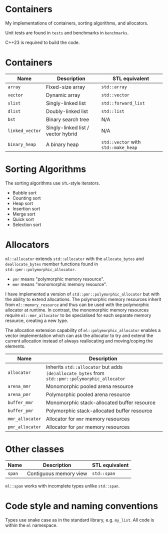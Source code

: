 # Containers

My implementations of containers, sorting algorithms, and allocators.

Unit tests are found in `tests` and benchmarks in `benchmarks`.

C++23 is required to build the code.

# Containers

| Name | Description | STL equivalent |
|------|-------------| ----------------|
| `array` | Fixed-size array | `std::array` |
| `vector` | Dynamic array | `std::vector` |
| `slist` | Singly-linked list | `std::forward_list` |
| `dlist` | Doubly-linked list | `std::list` |
| `bst` | Binary search tree | N/A |
| `linked_vector` | Singly-linked list / vector hybrid | N/A |
| `binary_heap` | A binary heap | `std::vector` with `std::make_heap` |

# Sorting Algorithms

The sorting algorithms use `STL`-style iterators.

- Bubble sort
- Counting sort
- Heap sort
- Insertion sort
- Merge sort
- Quick sort
- Selection sort

# Allocators

`ml::allocator` extends `std::allocator` with the `allocate_bytes` and `deallocate_bytes` member functions
found in `std::pmr::polymorphic_allocator`.

- `pmr` means "polymorphic memory resource".
- `mmr` means "monomorphic memory resource".

I have implemented a version of `std::pmr::polymorphic_allocator` but with the ability to extend allocations.
The polymorphic memory resources inherit from `ml::memory_resource` and thus can be used with the polymorphic allocator
at runtime. In contrast, the monomorphic memory resources require `ml::mmr_allocator` to be specialised for
each separate memory resource, creating a new type.

The allocation extension capability of `ml::polymorphic_allocator` enables a vector implementation which 
can ask the allocator to try and extend the current allocation instead of always reallocating and 
moving/coping the elements.

| Name | Description |
|------|-------------|
| `allocator` | Inherits `std::allocator` but adds `(de)allocate_bytes` from `std::pmr::polymorphic_allocator` |
| `arena_mmr` | Monomorphic pooled arena resource |
| `arena_pmr` | Polymorphic pooled arena resource |
| `buffer_mmr` | Monomorphic stack-allocated buffer resource |
| `buffer_pmr` | Polymorphic stack-allocated buffer resource |
| `mmr_allocator` | Allocator for `mmr` memory resources |
| `pmr_allocator` | Allocator for `pmr` memory resources |

# Other classes

| Name | Description | STL equivalent |
|------|-------------| ----------------|
| `span` | Contiguous memory view | `std::span` |

`ml::span` works with incomplete types unlike `std::span`.

# Code style and naming conventions

Types use snake case as in the standard library, e.g. `my_list`.
All code is within the `ml` namespace.